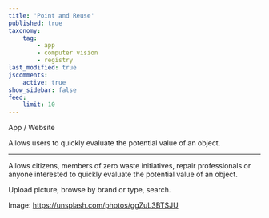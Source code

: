 ```yaml
---
title: 'Point and Reuse'
published: true
taxonomy:
    tag:
        - app
        - computer vision
        - registry
last_modified: true
jscomments:
    active: true
show_sidebar: false
feed:
    limit: 10
---
```


App / Website

Allows users to quickly evaluate the potential value of an object.

---

Allows citizens, members of zero waste initiatives, repair professionals or anyone interested to quickly evaluate the potential value of an object.

Upload picture, browse by brand or type, search.

Image: https://unsplash.com/photos/ggZuL3BTSJU
